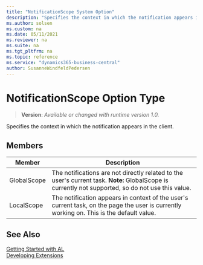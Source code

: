 ```yaml
---
title: "NotificationScope System Option"
description: "Specifies the context in which the notification appears in the client."
ms.author: solsen
ms.custom: na
ms.date: 05/11/2021
ms.reviewer: na
ms.suite: na
ms.tgt_pltfrm: na
ms.topic: reference
ms.service: "dynamics365-business-central"
author: SusanneWindfeldPedersen
---
```

[//]: # (START>DO_NOT_EDIT)
[//]: # (IMPORTANT:Do not edit any of the content between here and the END>DO_NOT_EDIT.)
[//]: # (Any modifications should be made in the .xml files in the ModernDev repo.)
# NotificationScope Option Type
> **Version**: _Available or changed with runtime version 1.0._

Specifies the context in which the notification appears in the client.

## Members
|  Member  |  Description  |
|----------------|---------------|
|GlobalScope|The notifications are not directly related to the user's current task. **Note:** GlobalScope is currently not supported, so do not use this value.|
|LocalScope|The notification appears in context of the user's current task, on the page the user is currently working on. This is the default value.|

[//]: # (IMPORTANT: END>DO_NOT_EDIT)
## See Also  
[Getting Started with AL](../../devenv-get-started.md)  
[Developing Extensions](../../devenv-dev-overview.md)  